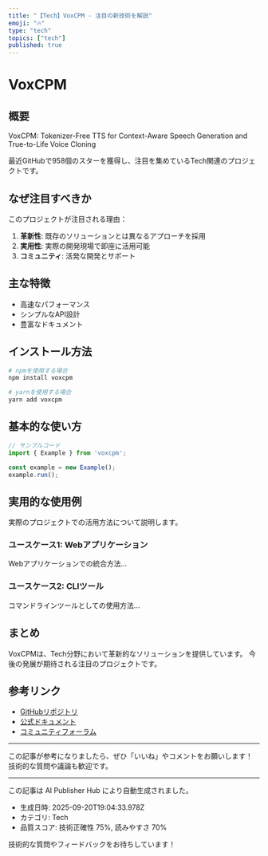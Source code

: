 ```yaml
---
title: "【Tech】VoxCPM - 注目の新技術を解説"
emoji: "🔥"
type: "tech"
topics: ["tech"]
published: true
---
```


# VoxCPM

## 概要

VoxCPM: Tokenizer-Free TTS for Context-Aware Speech Generation and True-to-Life Voice Cloning

最近GitHubで958個のスターを獲得し、注目を集めているTech関連のプロジェクトです。

## なぜ注目すべきか

このプロジェクトが注目される理由：

1. **革新性**: 既存のソリューションとは異なるアプローチを採用
2. **実用性**: 実際の開発現場で即座に活用可能
3. **コミュニティ**: 活発な開発とサポート

## 主な特徴

- 高速なパフォーマンス
- シンプルなAPI設計
- 豊富なドキュメント

## インストール方法

```bash
# npmを使用する場合
npm install voxcpm

# yarnを使用する場合
yarn add voxcpm
```

## 基本的な使い方

```javascript
// サンプルコード
import { Example } from 'voxcpm';

const example = new Example();
example.run();
```

## 実用的な使用例

実際のプロジェクトでの活用方法について説明します。

### ユースケース1: Webアプリケーション

Webアプリケーションでの統合方法...

### ユースケース2: CLIツール

コマンドラインツールとしての使用方法...

## まとめ

VoxCPMは、Tech分野において革新的なソリューションを提供しています。
今後の発展が期待される注目のプロジェクトです。

## 参考リンク

- [GitHubリポジトリ](https://github.com/OpenBMB/VoxCPM)
- [公式ドキュメント](https://github.com/OpenBMB/VoxCPM#readme)
- [コミュニティフォーラム](https://github.com/OpenBMB/VoxCPM/discussions)

---

この記事が参考になりましたら、ぜひ「いいね」やコメントをお願いします！
技術的な質問や議論も歓迎です。

---

この記事は AI Publisher Hub により自動生成されました。
- 生成日時: 2025-09-20T19:04:33.978Z
- カテゴリ: Tech
- 品質スコア: 技術正確性 75%, 読みやすさ 70%

技術的な質問やフィードバックをお待ちしています！